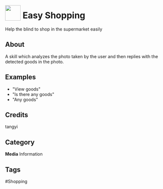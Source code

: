 # <img src="https://raw.githack.com/FortAwesome/Font-Awesome/master/svgs/solid/shopping-bag.svg" card_color="#0000A0" width="50" height="50" style="vertical-align:bottom"/> Easy Shopping
Help the blind to shop in the supermarket easily

## About
A skill which analyzes the photo taken by the user and then replies with the detected goods in the photo.

## Examples
* "View goods"
* "Is there any goods"
* "Any goods"

## Credits
tangyi

## Category
**Media**
Information

## Tags
#Shopping

